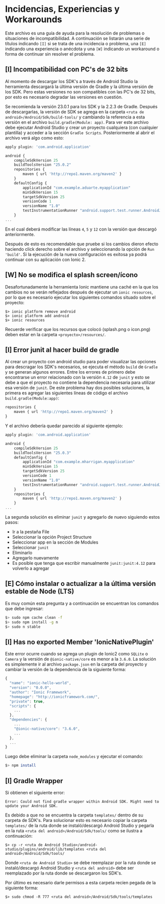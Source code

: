 # Incidencias, Experiencias y Workarounds

Este archivo es una guía de ayuda para la resolución de problemas o situaciones de incompatibilidad. A continuación se listarán una serie de títulos indicando ``[I]`` si se trata de una incidencia o problema, una ``[E]`` indicando una experiencia o anécdota y una ``[W]`` indicando un workaround o forma de continuar sin resolver el problema.

## [I] Incompatibilidad con PC's de 32 bits

Al momento de descargar los SDK's a través de Android Studio la herramienta descargará la última versión de Gradle y la última versión de los SDK. Pero estas versiones no son compatibles con las PC's de 32 bits, por esto es necesario degradar las versiones en cuestión.

Se recomienda la versión 23.0.1 para los SDK y la 2.2.3 de Gradle. Después de descargarlas, la versión de SDK se agrega en la carpeta ``<ruta de android>/Android/Sdk/build-tools/`` y cambiando la referencia a esta versión en el archivo ``build.gradle(Module: app)``. Para ver este archivo debe ejecutar Android Studio y crear un proyecto cualquiera (con cualquier plantilla) y acceder a la sección ``Gradle Scripts``. Posteriormente al abrir el archivo verá algo como esto:

```js
apply plugin: 'com.android.application'

android {
    compileSdkVersion 25
    buildToolsVersion "25.0.2"
    repositories {
        maven { url 'http://repo1.maven.org/maven2' }
    }
    defaultConfig {
        applicationId "com.example.aduarte.myapplication"
        minSdkVersion 15
        targetSdkVersion 25
        versionCode 1
        versionName "1.0"
        testInstrumentationRunner "android.support.test.runner.AndroidJUnitRunner"
    }
...
```

En el cual deberá modificar las líneas ``4``, ``5`` y ``12`` con la versión que descargó anteriormente.

Después de esto es recomendable que pruebe si los cambios dieron efecto haciendo click derecho sobre el archivo y seleccionando la opción de ``Run 'build'``. Si la ejecución de la nueva configuración es exitosa  ya podrá continuar con su aplicación con Ionic 2.

## [W] No se modifica el splash screen/ícono

Desafortunadamente la herramienta Ionic mantiene una caché en la que los cambios no se verán reflejados después de ejecutar un ``ionic resources``, por lo que es necesario ejecutar los siguientes comandos situado sobre el proyecto:

```
$> ionic platform remove android
$> ionic platform add android
$> ionic resources
```

Recuerde verificar que los recursos que colocó (splash.png o icon.png) deben estar en la carpeta ``<proyecto>/resources/``.

## [I] Error junit al hacer build de gradle

Al crear un proyecto con android studio para poder visualizar las opciones para descragar los SDK's necesarios, se ejecuta el método ``build`` de ``Gradle`` y se generan algunos errores. Entre los errores de primero debe encontrarse un error relacionado con la versión ``4.12`` de ``junit`` y esto se debe a que el proyecto no contiene la dependencia necesaria para utilizar esa versión de ``junit``. De este problema hay dos posibles soluciones, la primera es agregar las siguientes líneas de código el archivo ``build.gradle(Module:app)``:

```js
repositories {
	maven { url 'http://repo1.maven.org/maven2' }
}
```

Y el archivo debería quedar parecido al siguiente ejemplo:

```js
apply plugin: 'com.android.application'

android {
    compileSdkVersion 25
    buildToolsVersion "25.0.3"
    defaultConfig {
        applicationId "com.example.mharrigan.myapplication"
        minSdkVersion 15
        targetSdkVersion 25
        versionCode 1
        versionName "1.0"
        testInstrumentationRunner "android.support.test.runner.AndroidJUnitRunner"
    }
    repositories {
        maven { url 'http://repo1.maven.org/maven2' }
    }
...
```

La segunda solución es eliminar ``junit`` y agregarlo de nuevo siguiendo estos pasos:

* Ir a la pestaña File
* Seleccionar la opción Project Structure
* Seleccionar app en la sección de Modules
* Seleccionar ``junit``
* Eliminarlo
* Agregarlo nuevamente
* Es posible que tenga que escribir manualmente ``junit:junit:4.12`` para volverlo a agregar

## [E] Cómo instalar o actualizar a la última versión estable de Node (LTS)

Es muy común esta pregunta y a continuación se encuentran los comandos que debe ingresar:

```sh
$> sudo npm cache clean -f
$> sudo npm install -g n
$> sudo n stable
```

## [I] Has no exported Member 'IonicNativePlugin'

Este error ocurre cuando se agrega un plugin de Ionic2 como ``SQLite`` o ``Camera`` y la versión de ``@ionic-native/core`` es menor a la ``3.6.0``. La solución es simplemente ir al archivo ``package.json`` en la carpeta del proyecto y cambiar la versión de la dependencia de la siguiente forma:

```js
{
  "name": "ionic-hello-world",
  "version": "0.0.0",
  "author": "Ionic Framework",
  "homepage": "http://ionicframework.com/",
  "private": true,
  "scripts": {
    ...
  },
  "dependencies": {
    ...
    "@ionic-native/core": "3.6.0",
    ...
  },
  ...
}
```

Luego debe eliminar la carpeta ``node_modules`` y ejecutar el comando:

```sh
$> npm install
```

## [I] Gradle Wrapper

Si obtienen el siguiente error:

```
Error: Could not find gradle wrapper within Android SDK. Might need to update your Android SDK.
```

Es debido a que no se encuentra la carpeta ``templates/`` dentro de su carpeta de SDK's. Para solucionar esto es necesario copiar la carpeta ``templates/`` de la ruta donde se instaló/descargó Android Studio y pegarla en la ruta ``<ruta del android>/Android/Sdk/tools/`` como se ilustra a continuación:

```
$> cp -r <ruta de Android Studio>/android-studio/plugins/android/lib/templates <ruta del android>/Android/Sdk/tools/
```

Donde ``<ruta de Android Studio>`` se debe reemplazar por la ruta donde se instaló/descargó Android Studio y ``<ruta del android>`` debe ser reemplazado por la ruta donde se descargaron los SDK's.

Por último es necesario darle permisos a esta carpeta recíen pegada de la siguiente forma:

```
$> sudo chmod -R 777 <ruta del android>/Android/Sdk/tools/templates
```
